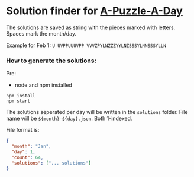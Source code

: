 # Solution finder for [A-Puzzle-A-Day](https://a-puzzle-a-day.com/)

The solutions are saved as string with the pieces marked with letters.
Spaces mark the month/day.

Example for Feb 1: `U UVPPUUUVPP VVVZPYLNZZZYYLNZSSSYLNNSSSYLLN`

### How to generate the solutions:

Pre:

* node and npm installed

```shell
npm install
npm start
```

The solutions seperated per day will be written in the `solutions` folder.
File name will be `${month}-${day}.json`. Both 1-indexed.

File format is:

```json
{
  "month": "Jan",
  "day": 1,
  "count": 64,
  "solutions": ["... solutions"]
}
```